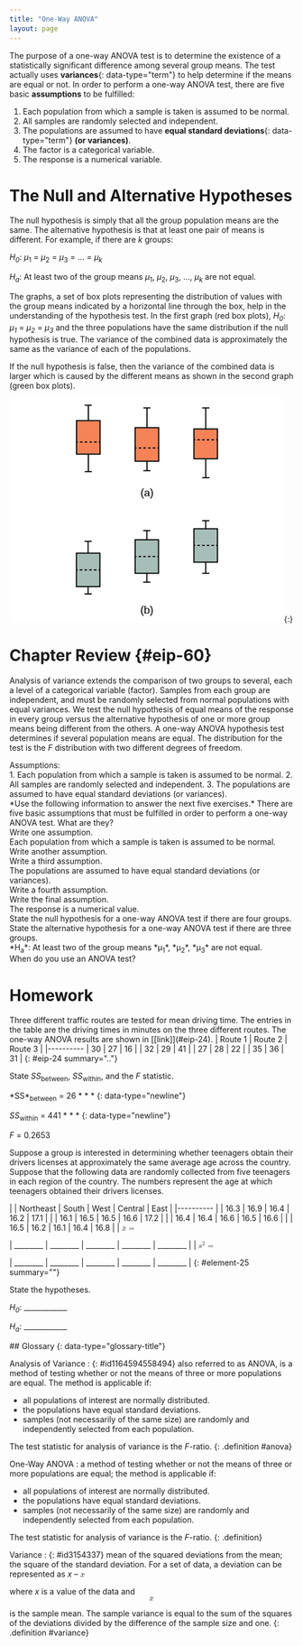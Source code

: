 ```yaml
---
title: "One-Way ANOVA"
layout: page
---
```



The purpose of a one-way ANOVA test is to determine the existence of a statistically significant difference among several group means. The test actually uses **variances**{: data-type="term"} to help determine if the means are equal or not. In order to perform a one-way ANOVA test, there are five basic **assumptions** to be fulfilled:

1.  Each population from which a sample is taken is assumed to be normal.
2.  All samples are randomly selected and independent.
3.  The populations are assumed to have **equal standard deviations**{: data-type="term"} **(or variances)**.
4.  The factor is a categorical variable.
5.  The response is a numerical variable.

# The Null and Alternative Hypotheses

The null hypothesis is simply that all the group population means are the same. The alternative hypothesis is that at least one pair of means is different. For example, if there are *k* groups:

*H<sub>0</sub>*\: *μ*<sub>1</sub> = *μ*<sub>2</sub> = *μ*<sub>3</sub> = ... = *μ<sub>k</sub>*

*H<sub>a</sub>*\: At least two of the group means *μ*<sub>1</sub>, *μ*<sub>2</sub>, *μ*<sub>3</sub>, ..., *μ<sub>k</sub>* are not equal.

The graphs, a set of box plots representing the distribution of values with the group means indicated by a horizontal line through the box, help in the understanding of the hypothesis test. In the first graph (red box plots), *H<sub>0</sub>*\: *μ<sub>1</sub>* = *μ<sub>2</sub>* = *μ<sub>3</sub>* and the three populations have the same distribution if the null hypothesis is true. The variance of the combined data is approximately the same as the variance of each of the populations.

If the null hypothesis is false, then the variance of the combined data is larger which is caused by the different means as shown in the second graph (green box plots).

 ![The first illustration shows three vertical boxplots with equal means. The second illustration shows three vertical boxplots with unequal means.](../resources/CNX_Stats_C13_M02_001n.jpg "(a) H0 is true. All means are the same; the differences are due to random variation. (b) H0 is not true. All means are not the same; the differences are too large to be due to random variation."){:}

# Chapter Review   {#eip-60}

Analysis of variance extends the comparison of two groups to several, each a level of a categorical variable (factor). Samples from each group are independent, and must be randomly selected from normal populations with equal variances. We test the null hypothesis of equal means of the response in every group versus the alternative hypothesis of one or more group means being different from the others. A one-way ANOVA hypothesis test determines if several population means are equal. The distribution for the test is the *F* distribution with two different degrees of freedom.

<div data-type="list" markdown="1">
<div data-type="title">
Assumptions:
</div>
1.  Each population from which a sample is taken is assumed to be normal.
2.  All samples are randomly selected and independent.
3.  The populations are assumed to have equal standard deviations (or variances).

</div>

<section data-depth="1" class="practice" markdown="1">
*Use the following information to answer the next five exercises.* There are five basic assumptions that must be fulfilled in order to perform a one-way ANOVA test. What are they?

<div data-type="exercise" class="exercise" id="eip-555">
<div data-type="problem" class="problem" id="eip-470" markdown="1">
Write one assumption.

</div>
<div data-type="solution" class="solution" id="eip-356" markdown="1">
Each population from which a sample is taken is assumed to be normal.

</div>
</div>
<div data-type="exercise" class="exercise" id="eip-191">
<div data-type="problem" class="problem" id="eip-403" markdown="1">
Write another assumption.

</div>
</div>
<div data-type="exercise" class="exercise" id="eip-194">
<div data-type="problem" class="problem" id="eip-35" markdown="1">
Write a third assumption.

</div>
<div data-type="solution" class="solution" id="eip-504" markdown="1">
The populations are assumed to have equal standard deviations (or variances).

</div>
</div>
<div data-type="exercise" class="exercise" id="eip-396">
<div data-type="problem" class="problem" id="eip-488" markdown="1">
Write a fourth assumption.

</div>
</div>
<div data-type="exercise" class="exercise" id="eip-922">
<div data-type="problem" class="problem" id="eip-459" markdown="1">
Write the final assumption.

</div>
<div data-type="solution" class="solution" id="eip-764" markdown="1">
The response is a numerical value.

</div>
</div>
<div data-type="exercise" class="exercise" id="eip-550">
<div data-type="problem" class="problem" id="eip-740" markdown="1">
State the null hypothesis for a one-way ANOVA test if there are four groups.

</div>
</div>
<div data-type="exercise" class="exercise" id="eip-417">
<div data-type="problem" class="problem" id="eip-624" markdown="1">
State the alternative hypothesis for a one-way ANOVA test if there are three groups.

</div>
<div data-type="solution" class="solution" id="eip-317" markdown="1">
*H<sub>a</sub>*: At least two of the group means *μ<sub>1</sub>*, *μ<sub>2</sub>*, *μ<sub>3</sub>* are not equal.

</div>
</div>
<div data-type="exercise" class="exercise" id="eip-983">
<div data-type="problem" class="problem" id="eip-849" markdown="1">
When do you use an ANOVA test?

</div>
</div>
</section>

# Homework

<div data-type="exercise" class="exercise" id="eip-213">
<div data-type="problem" class="problem" id="eip-272" markdown="1">
Three different traffic routes are tested for mean driving time. The entries in the table are the driving times in minutes on the three different routes. The one-way ANOVA results are shown in [[link]](#eip-24). | Route 1 | Route 2 | Route 3 |
|----------
| 30 | 27 | 16 |
| 32 | 29 | 41 |
| 27 | 28 | 22 |
| 35 | 36 | 31 |
{: #eip-24 summary=".."}

State *SS*<sub>between</sub>, *SS*<sub>within</sub>, and the *F* statistic.

</div>
<div data-type="solution" class="solution" id="eip-934" markdown="1">
*SS*<sub>between</sub> = 26 * * *
{: data-type="newline"}

*SS*<sub>within</sub> = 441 * * *
{: data-type="newline"}

*F* = 0.2653

</div>
</div>

<div data-type="exercise" class="exercise" id="eip-230">
<div data-type="problem" class="problem" id="id47643113" markdown="1">
Suppose a group is interested in determining whether teenagers obtain their drivers licenses at approximately the same average age across the country. Suppose that the following data are randomly collected from five teenagers in each region of the country. The numbers represent the age at which teenagers obtained their drivers licenses.

|  | Northeast | South | West | Central | East |
|----------
|  | 16.3 | 16.9 | 16.4 | 16.2 | 17.1 |
|  | 16.1 | 16.5 | 16.5 | 16.6 | 17.2 |
|  | 16.4 | 16.4 | 16.6 | 16.5 | 16.6 |
|  | 16.5 | 16.2 | 16.1 | 16.4 | 16.8 |
| <math xmlns="http://www.w3.org/1998/Math/MathML"> <mrow> <mover accent="true"> <mi>x</mi> <mo>¯</mo> </mover> <mo>=</mo> </mrow> </math>

 | \_\_\_\_\_\_\_\_ | \_\_\_\_\_\_\_\_ | \_\_\_\_\_\_\_\_ | \_\_\_\_\_\_\_\_ | \_\_\_\_\_\_\_\_ |
| <math xmlns="http://www.w3.org/1998/Math/MathML"> <mrow> <msup> <mi>s</mi> <mn>2</mn> </msup> <mo>=</mo> </mrow> </math>

 | \_\_\_\_\_\_\_\_ | \_\_\_\_\_\_\_\_ | \_\_\_\_\_\_\_\_ | \_\_\_\_\_\_\_\_ | \_\_\_\_\_\_\_\_ |
{: #element-25 summary=""}

State the hypotheses.

*H<sub>0</sub>*: \_\_\_\_\_\_\_\_\_\_\_\_

*H<sub>a</sub>*: \_\_\_\_\_\_\_\_\_\_\_\_

</div>
</div>

<div data-type="glossary" markdown="1">
## Glossary
{: data-type="glossary-title"}

Analysis of Variance
: {: #id1164594558494} also referred to as ANOVA, is a method of testing whether or not the means of three or more populations are equal. The method is applicable if:
  * all populations of interest are normally distributed.
  * the populations have equal standard deviations.
  * samples (not necessarily of the same size) are randomly and independently selected from each population.
  
  The test statistic for analysis of variance is the *F*-ratio.
{: .definition #anova}

One-Way ANOVA
: a method of testing whether or not the means of three or more populations are equal; the method is applicable if:
  * all populations of interest are normally distributed.
  * the populations have equal standard deviations.
  * samples (not necessarily of the same size) are randomly and independently selected from each population.
  
  The test statistic for analysis of variance is the *F*-ratio.
{: .definition}

Variance
: {: #id3154337} mean of the squared deviations from the mean; the square of the standard deviation. For a set of data, a deviation can be represented as *x* –
  <math xmlns="http://www.w3.org/1998/Math/MathML"> <mover accent="true"> <mi>x</mi> <mo>¯</mo> </mover> </math>
  
  where *x* is a value of the data and
  <math xmlns="http://www.w3.org/1998/Math/MathML" display="block"> <mover accent="true"> <mi>x</mi> <mo>¯</mo> </mover> </math>
  
  is the sample mean. The sample variance is equal to the sum of the squares of the deviations divided by the difference of the sample size and one.
{: .definition #variance}

</div>

